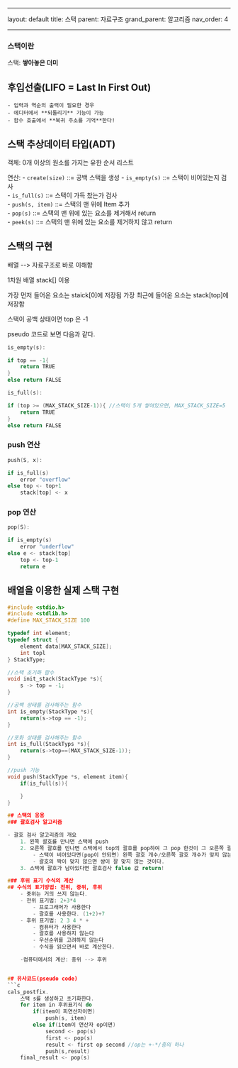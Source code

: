 
---
layout: default
title: 스택 
parent: 자료구조
grand_parent: 알고리즘
nav_order: 4

---

### 스택이란  
스택: **쌓아놓은 더미**  

## 후입선출(LIFO = Last In First Out)  
    - 입력과 역순의 출력이 필요한 경우  
    - 에디터에서 **되돌리기** 기능이 가능  
    - 함수 호출에서 **복귀 주소를 기억**한다!  

## 스택 추상데이터 타입(ADT)  
객체: 0개 이상의 원소를 가지는 유한 순서 리스트  

연산:
    - `create(size)` ::= 공백 스택을 생성
    - `is_empty(s)` ::= 스택이 비어있는지 검사  
    - `is_full(s)` ::= 스택이 가득 찼는가 검사  
    - `push(s, item)` ::= 스택의 맨 위에 Item 추가  
    - `pop(s)` ::= 스택의 맨 위에 있는 요소를 제거해서 return  
    - `peek(s)` ::= 스택의 맨 위에 있는 요소를 제거하지 않고 return 


## 스택의 구현  
배열 --> 자료구조로 바로 이해함  

1차원 배열 stack[] 이용  

가장 먼저 들어온 요소는 staick[0]에 저장됨
가장 최근에 들어온 요소는 stack[top]에 저장함  

스택이 공백 상태이면 top 은 -1  

pseudo 코드로 보면 다음과 같다.  
```c
is_empty(s):

if top == -1{
    return TRUE
}
else return FALSE 
```

```c
is_full(s):

if (top >= (MAX_STACK_SIZE-1)){ //스택이 5개 쌓여있으면, MAX_STACK_SIZE=5
    return TRUE
}
else return FALSE 
```

### push 연산  
```c
push(S, x):

if is_full(s)
    error "overflow"
else top <- top+1
    stack[top] <- x

```

### pop 연산
```c
pop(S):

if is_empty(s)
    error "underflow"
else e <- stack[top]
    top <- top-1
    return e

```

## 배열을 이용한 실제 스택 구현  

```c
#include <stdio.h>
#include <stdlib.h>
#define MAX_STACK_SIZE 100

typedef int element;
typedef struct {
    element data[MAX_STACK_SIZE];
    int topl
} StackType;

//스택 초기화 함수
void init_stack(StackType *s){
    s -> top = -1;
}

//공백 상태를 검사해주는 함수 
int is_empty(StackType *s){
    return(s->top == -1);
}

//포화 상태를 검사해주는 함수
int is_full(StackTyps *s){
    return(s->top==(MAX_STACK_SIZE-1));
}

//push 기능
void push(StackType *s, element item){
    if(is_full(s)){

    }
}

## 스택의 응용  
### 괄호검사 알고리즘  

- 괄호 검사 알고리즘의 개요
    1. 왼쪽 괄호를 만나면 스택에 push
    2. 오른쪽 괄호를 만나면 스택에서 top의 괄호를 pop하여 그 pop 한것이 그 오른쪽 괄호와 짝이 맞는지 검사하기  
        - 스택이 비어있다면(pop이 안되면) 왼쪽 괄호 개수/오른쪽 괄호 개수가 맞지 않는 것이거나, 같은 괄호에서 왼쪽 괄호가 먼저 안나온 경우이다.   
        - 괄호의 짝이 맞지 않으면 쌍이 잘 맞지 않는 것이다.  
    3. 스택에 괄호가 남아있다면 괄호검사 false 값 return!  

### 후위 표기 수식의 계산  
## 수식의 표기방법: 전위, 중위, 후위
    - 중위는 거의 쓰지 않는다.  
    - 전위 표기법: 2+3*4  
        - 프로그래머가 사용한다
        - 괄호를 사용한다. (1+2)+7  
    - 후위 표기법: 2 3 4 * + 
        - 컴퓨터가 사용한다
        - 괄호를 사용하지 않는다
        - 우선순위를 고려하지 않는다
        - 수식을 읽으면서 바로 계산한다. 

    -컴퓨터에서의 계산: 중위 --> 후위  


## 유사코드(pseudo code)  
```c
cals_postfix.
    스택 s를 생성하고 초기화한다.  
    for item in 후위표기식 do
        if(item이 피연산자이면) 
            push(s, item)
        else if(item이 연산자 op이면)
            second <- pop(s)
            first <- pop(s)
            result <- first op second //op는 +-*/중의 하나
            push(s,result)
    final_result <- pop(s)

```
